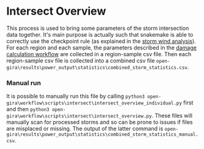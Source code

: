 # Intersect Overview

This process is used to bring some parameters of the storm intersection data together. It's main
purpose is actually such that snakemake is able to correctly use the checkpoint rule (as explained
in the [storm wind analysis](power_intersect_windextracter.md)). For each region and each sample, the
parameters described in the [damage calculation workflow](power_intersect_gdploss.md) are collected in
a region-sample csv file. Then each region-sample csv file is collected into a combined csv file `open-gira\results\power_output\statistics\combined_storm_statistics.csv`.


### Manual run
It is possible to manually run this file by calling `python3 open-gira\workflow\scripts\intersect\intersect_overview_individual.py` first and then
`python3 open-gira\workflow\scripts\intersect\intersect_overview.py`. These files will manually scan for processed storms
and so can be prone to issues if files are misplaced or missing. The output of the latter command is `open-gira\results\power_output\statistics\combined_storm_statistics_manual.csv`.